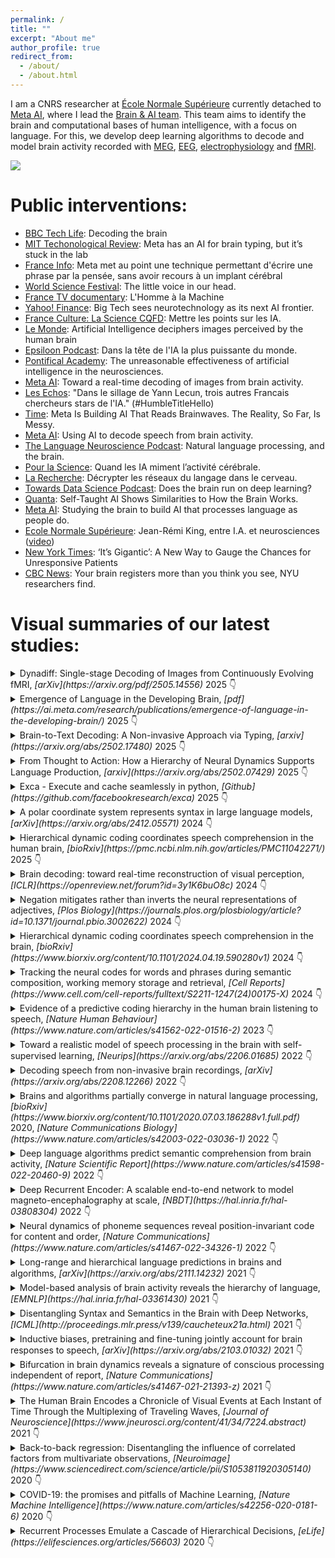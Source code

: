 ```yaml
---
permalink: /
title: ""
excerpt: "About me"
author_profile: true
redirect_from:
  - /about/
  - /about.html
---
```



I am a CNRS researcher at [École Normale Supérieure](https://lsp.dec.ens.fr/fr) currently detached to [Meta AI](https://ai.facebook.com/), where I lead the [Brain & AI team](https://kingjr.github.io/images/team.png).
This team aims to identify the brain and computational bases of human intelligence, with a focus on language.
For this, we develop deep learning algorithms to decode and model brain activity recorded with [MEG](https://en.wikipedia.org/wiki/Magnetoencephalography), [EEG](https://en.wikipedia.org/wiki/Electroencephalography), [electrophysiology](https://en.wikipedia.org/wiki/Electrophysiology) and [fMRI](https://en.wikipedia.org/wiki/Functional_magnetic_resonance_imaging).

<a href='https://twitter.com/JeanRemiKing/status/1533720262344073218'>
<img src="/images/millet.gif" />
</a>

Public interventions:
====
- [BBC Tech Life](https://www.bbc.com/audio/play/w3ct5wnj?env=prod): Decoding the brain
- [MIT Techonological Review](https://www.technologyreview.com/2025/02/07/1111292/meta-has-an-ai-for-brain-typing-but-its-stuck-in-the-lab/?env=prod): Meta has an AI for brain typing, but it’s stuck in the lab
- [France Info](https://www.radiofrance.fr/franceinfo/podcasts/aujourd-hui-c-est-demain/meta-met-au-point-une-technique-permettant-d-ecrire-une-phrase-par-la-pensee-sans-avoir-recours-a-un-implant-cerebral-4382951?env=prod): Meta met au point une technique permettant d'écrire une phrase par la pensée, sans avoir recours à un implant cérébral
- [World Science Festival](https://www.youtube.com/watch?v=HX0C3qxZggY&env=prod): The little voice in our head.
- [France TV documentary](https://www.france.tv/documentaires/documentaires-societe/l-homme-a-la-machine/): L'Homme à la Machine
- [Yahoo! Finance](https://finance.yahoo.com/news/big-tech-sees-neurotechnology-as-its-next-ai-frontier-100022978.html?guccounter=1): Big Tech sees neurotechnology as its next AI frontier.
- [France Culture: La Science CQFD](https://www.radiofrance.fr/franceculture/podcasts/la-science-cqfd/joelle-pineau-mettre-les-points-sur-les-ia-2857321): Mettre les points sur les IA.
- [Le Monde](https://www.lemonde.fr/en/science/article/2023/10/20/artificial-intelligence-decodes-images-perceived-by-the-human-brain_6189447_10.html): Artificial Intelligence deciphers images perceived by the human brain
- [Epsiloon Podcast](https://www.epsiloon.com/podcasts.html): Dans la tête de l'IA la plus puissante du monde.
- [Pontifical Academy](https://www.youtube.com/watch?v=K2bFXRPj75k): The unreasonable effectiveness of artificial intelligence in the neurosciences.
- [Meta AI](https://ai.meta.com/blog/brain-ai-image-decoding-meg-magnetoencephalography/): Toward a real-time decoding of images from brain activity.
- [Les Echos](https://www.lesechos.fr/tech-medias/intelligence-artificielle/dans-lia-une-ecole-francaise-commence-a-emerger-1953208): "Dans le sillage de Yann Lecun, trois autres Francais chercheurs stars de l'IA." (#HumbleTitleHello)
- [Time](https://time.com/6210261/meta-ai-brains-speech/): Meta Is Building AI That Reads Brainwaves. The Reality, So Far, Is Messy.
- [Meta AI](https://ai.facebook.com/blog/ai-speech-brain-activity/): Using AI to decode speech from brain activity.
- [The Language Neuroscience Podcast](https://langneurosci.org/podcast/): Natural language processing, and the brain.
- [Pour la Science](https://www.pourlascience.fr/sd/informatique/quand-les-ia-miment-l-activite-cerebrale-24554.php): Quand les IA miment l’activité cérébrale.
- [La Recherche](https://www.larecherche.fr/decrypter-les-reseaux-du-langage-dans-le-cerveau): Décrypter les réseaux du langage dans le cerveau.
- [Towards Data Science Podcast](https://towardsdatascience.com/does-the-brain-run-on-deep-learning-3fbaf20e9d12): Does the brain run on deep learning?
- [Quanta](https://www.quantamagazine.org/self-taught-ai-shows-similarities-to-how-the-brain-works-20220811/): Self-Taught AI Shows Similarities to How the Brain Works.
- [Meta AI](https://ai.facebook.com/blog/studying-the-brain-to-build-ai-that-processes-language-as-people-do/): Studying the brain to build AI that processes language as people do.
- [Ecole Normale Supérieure](https://www.ens.psl.eu/actualites/jean-remi-king-entre-ia-et-neurosciences): Jean-Rémi King, entre I.A. et neurosciences ([video](https://www.youtube.com/watch?v=KH2vUuU6bWo))
- [New York Times](https://www.nytimes.com/2019/06/26/health/brain-injury-eeg-consciousness.html): ‘It’s Gigantic’: A New Way to Gauge the Chances for Unresponsive Patients
- [CBC News](https://www.cbc.ca/news/science/brain-subliminal-images-1.3879282): Your brain registers more than you think you see, NYU researchers find.


Visual summaries of our latest studies:
====

<details markdown=block>
<summary markdown=span>Dynadiff: Single-stage Decoding of Images from Continuously Evolving fMRI,
<i>[arXiv](https://arxiv.org/pdf/2505.14556)</i> 2025 👇
</summary>
By [Careil*](https://scholar.google.com/citations?user=NF7PEYAAAAAJ&hl=en), [Benchetrit*](https://www.linkedin.com/in/yohann-benchetrit?originalSubdomain=fr) and [King](https://kingjr.github.io/),
<blockquote class="bluesky-embed" data-bluesky-uri="at://did:plc:xjurslfzgpdzsluekji74jyg/app.bsky.feed.post/3lprbe3btu22q" data-bluesky-cid="bafyreibuqx3aturwhbohqctlxx2kzpmwwk5c4nwclmf6sfnkiosrfelv7i" data-bluesky-embed-color-mode="system"><p lang="en">Our latest brain-to-image decoding model is now available on HuggingFace: 

&quot;Dynadiff: Single-stage Decoding of Images from Continuously Evolving fMRI&quot;, 

led by Marlène Careil and Yohann Benchetrit:

- Paper: arxiv.org/pdf/2505.14556 
- Github: github.com/facebookrese...
- Thread: 👇<br><br><a href="https://bsky.app/profile/did:plc:xjurslfzgpdzsluekji74jyg/post/3lprbe3btu22q?ref_src=embed">[image or embed]</a></p>&mdash; Jean-Rémi King (<a href="https://bsky.app/profile/did:plc:xjurslfzgpdzsluekji74jyg?ref_src=embed">@jeanremiking.bsky.social</a>) <a href="https://bsky.app/profile/did:plc:xjurslfzgpdzsluekji74jyg/post/3lprbe3btu22q?ref_src=embed">May 22, 2025 at 3:55 PM</a></blockquote><script async src="https://embed.bsky.app/static/embed.js" charset="utf-8"></script>
</details>



<details markdown=block>
<summary markdown=span>Emergence of Language in the Developing Brain,
<i>[pdf](https://ai.meta.com/research/publications/emergence-of-language-in-the-developing-brain/)</i> 2025 👇
</summary>
By [Evanson](https://scholar.google.com/citations?user=VgTpOTIAAAAJ&hl=en) et al,
<blockquote class="bluesky-embed" data-bluesky-uri="at://did:plc:xjurslfzgpdzsluekji74jyg/app.bsky.feed.post/3lp7v4ffgwk2b" data-bluesky-cid="bafyreie2jfosickokku5pfqyrv4wldoqnugf3wjlgacw5wwnkvxanaizli" data-bluesky-embed-color-mode="system"><p lang="en">I&#x27;m very pleased to share our latest study:
‘Emergence of Language in the Developing Brain’, 
by L Evanson, P Bourdillon et al:
- Paper: ai.meta.com/research/pub...
- Blog: ai.meta.com/blog/meta-fa...
- Thread below 👇<br><br><a href="https://bsky.app/profile/did:plc:xjurslfzgpdzsluekji74jyg/post/3lp7v4ffgwk2b?ref_src=embed">[image or embed]</a></p>&mdash; Jean-Rémi King (<a href="https://bsky.app/profile/did:plc:xjurslfzgpdzsluekji74jyg?ref_src=embed">@jeanremiking.bsky.social</a>) <a href="https://bsky.app/profile/did:plc:xjurslfzgpdzsluekji74jyg/post/3lp7v4ffgwk2b?ref_src=embed">May 15, 2025 at 6:00 PM</a></blockquote><script async src="https://embed.bsky.app/static/embed.js" charset="utf-8"></script>

</details>



<details markdown=block>
<summary markdown=span>Brain-to-Text Decoding: A Non-invasive Approach via Typing,
<i>[arxiv](https://arxiv.org/abs/2502.17480)</i> 2025 👇
</summary>
By [Lévy](https://x.com/JarodLevy) et al,

<blockquote class="bluesky-embed" data-bluesky-uri="at://did:plc:xjurslfzgpdzsluekji74jyg/app.bsky.feed.post/3lj3mtfbcpk2b" data-bluesky-cid="bafyreifmqk5wsgovfv3atpsvyvboagtfxbpkmna24but6nhk4fhrllef4y" data-bluesky-embed-color-mode="system"><p lang="en">Our Brain-to-Text study is now on arXiv, check out the thread! 👇<br><br><a href="https://bsky.app/profile/did:plc:xjurslfzgpdzsluekji74jyg/post/3lj3mtfbcpk2b?ref_src=embed">[image or embed]</a></p>&mdash; Jean-Rémi King (<a href="https://bsky.app/profile/did:plc:xjurslfzgpdzsluekji74jyg?ref_src=embed">@jeanremiking.bsky.social</a>) <a href="https://bsky.app/profile/did:plc:xjurslfzgpdzsluekji74jyg/post/3lj3mtfbcpk2b?ref_src=embed">Feb 26, 2025 at 3:50 PM</a></blockquote><script async src="https://embed.bsky.app/static/embed.js" charset="utf-8"></script>

</details>



<details markdown=block>
<summary markdown=span>From Thought to Action: How a Hierarchy of Neural Dynamics Supports Language Production,
<i>[arxiv](https://arxiv.org/abs/2502.07429)</i> 2025 👇
</summary>
By Zhang et al,

<blockquote class="bluesky-embed" data-bluesky-uri="at://did:plc:xjurslfzgpdzsluekji74jyg/app.bsky.feed.post/3lihiyulawk2z" data-bluesky-cid="bafyreifigq336cfqmd5srhk6q2j353h2kiwjg6xkoqdljtomrh2dkdbwba" data-bluesky-embed-color-mode="system"><p lang="en">The thread from our latest study:<br><br><a href="https://bsky.app/profile/did:plc:xjurslfzgpdzsluekji74jyg/post/3lihiyulawk2z?ref_src=embed">[image or embed]</a></p>&mdash; Jean-Rémi King (<a href="https://bsky.app/profile/did:plc:xjurslfzgpdzsluekji74jyg?ref_src=embed">@jeanremiking.bsky.social</a>) <a href="https://bsky.app/profile/did:plc:xjurslfzgpdzsluekji74jyg/post/3lihiyulawk2z?ref_src=embed">Feb 18, 2025 at 3:48 PM</a></blockquote><script async src="https://embed.bsky.app/static/embed.js" charset="utf-8"></script>

</details>



<details markdown=block>
<summary markdown=span>Exca - Execute and cache seamlessly in python,
<i>[Github](https://github.com/facebookresearch/exca)</i> 2025 👇
</summary>
By [Rapin](https://github.com/jrapin) and [King](https://kingjr.github.io/),
<blockquote class="bluesky-embed" data-bluesky-uri="at://did:plc:xjurslfzgpdzsluekji74jyg/app.bsky.feed.post/3ldiixii56k2v" data-bluesky-cid="bafyreic3n4ksqvrinlcpbup33fr6qi37iv64dlt2vuf3gc7sn7evj4ykfu" data-bluesky-embed-color-mode="system"><p lang="en">Do you use hydra for your ML pipeline?

😡 Wished it was [pure python] / [handling cache] / [simpler to use] ?

😊 Try exca: `pip install exca` !

github.com/facebookrese...<br><br><a href="https://bsky.app/profile/did:plc:xjurslfzgpdzsluekji74jyg/post/3ldiixii56k2v?ref_src=embed">[image or embed]</a></p>&mdash; Jean-Rémi King (<a href="https://bsky.app/profile/did:plc:xjurslfzgpdzsluekji74jyg?ref_src=embed">@jeanremiking.bsky.social</a>) <a href="https://bsky.app/profile/did:plc:xjurslfzgpdzsluekji74jyg/post/3ldiixii56k2v?ref_src=embed">Dec 17, 2024 at 10:14 AM</a></blockquote><script async src="https://embed.bsky.app/static/embed.js" charset="utf-8"></script>

</details>



<details markdown=block>
<summary markdown=span>A polar coordinate system represents syntax in large language models,
<i>[arXiv](https://arxiv.org/abs/2412.05571)</i> 2024 👇
</summary>
By Diego et al,

<blockquote class="bluesky-embed" data-bluesky-uri="at://did:plc:xjurslfzgpdzsluekji74jyg/app.bsky.feed.post/3ld4hytemec27" data-bluesky-cid="bafyreihzddxgi34jgm3sgcym3ixcfyg4wg4ysypizgt2dmh7vizwk5pd2a" data-bluesky-embed-color-mode="system"><p lang="en">🚨We&#x27;re very excited to share our latest study, by Pablo Diego and team: 

&quot;A polar coordinate system represents syntax in large language models&quot;,

📄: Paper arxiv.org/abs/2412.05571
🪧: Poster tomorrow: neurips.cc/virtual/2024...
🧵: Thread 👇<br><br><a href="https://bsky.app/profile/did:plc:xjurslfzgpdzsluekji74jyg/post/3ld4hytemec27?ref_src=embed">[image or embed]</a></p>&mdash; Jean-Rémi King (<a href="https://bsky.app/profile/did:plc:xjurslfzgpdzsluekji74jyg?ref_src=embed">@jeanremiking.bsky.social</a>) <a href="https://bsky.app/profile/did:plc:xjurslfzgpdzsluekji74jyg/post/3ld4hytemec27?ref_src=embed">Dec 12, 2024 at 3:25 PM</a></blockquote><script async src="https://embed.bsky.app/static/embed.js" charset="utf-8"></script>

</details>



<details markdown=block>
<summary markdown=span>Hierarchical dynamic coding coordinates speech comprehension in the human brain,
<i>[bioRxiv](https://pmc.ncbi.nlm.nih.gov/articles/PMC11042271/)</i> 2025 👇
</summary>
By [Gwilliams](https://psychology.stanford.edu/people/laura-gwilliams) et al,

<blockquote class="bluesky-embed" data-bluesky-uri="at://did:plc:xjurslfzgpdzsluekji74jyg/app.bsky.feed.post/3krkzon4hf22x" data-bluesky-cid="bafyreianze2afclumt7qaoxje7ykerxbzucglyjazd7oxquqrdsfhjeq2i" data-bluesky-embed-color-mode="system"><p lang="en">Go checkout @lauragwilliams.bsky.social &#x27;s latest paper on decoding the hierarchy of language from brain signals!<br><br><a href="https://bsky.app/profile/did:plc:xjurslfzgpdzsluekji74jyg/post/3krkzon4hf22x?ref_src=embed">[image or embed]</a></p>&mdash; Jean-Rémi King (<a href="https://bsky.app/profile/did:plc:xjurslfzgpdzsluekji74jyg?ref_src=embed">@jeanremiking.bsky.social</a>) <a href="https://bsky.app/profile/did:plc:xjurslfzgpdzsluekji74jyg/post/3krkzon4hf22x?ref_src=embed">May 3, 2024 at 9:46 AM</a></blockquote><script async src="https://embed.bsky.app/static/embed.js" charset="utf-8"></script>
</details>



<details markdown=block>
<summary markdown=span>Brain decoding: toward real-time reconstruction of visual perception,
<i>[ICLR](https://openreview.net/forum?id=3y1K6buO8c)</i> 2024 👇
</summary>
By [Benchetrit](https://www.linkedin.com/in/yohann-benchetrit?originalSubdomain=fr), [Banville](https://hubertjb.github.io/) and [King](https://kingjr.github.io/),

<blockquote class="twitter-tweet"><p lang="en" dir="ltr">We’re very happy to share our latest study:<br><br>‘Brain decoding: toward real-time reconstruction of visual perception’<br><br>led by <a href="https://twitter.com/BenchetritYoha1?ref_src=twsrc%5Etfw">@BenchetritYoha1</a> &amp; <a href="https://twitter.com/hubertbanville?ref_src=twsrc%5Etfw">@HubertBanville</a><br><br>- paper: <a href="https://t.co/HaqClxPiLt">https://t.co/HaqClxPiLt</a><br>- blog: <a href="https://t.co/py2AjqDlmQ">https://t.co/py2AjqDlmQ</a><br>- summary: ⬇️ <a href="https://t.co/Btg5CfmKaW">pic.twitter.com/Btg5CfmKaW</a></p>&mdash; Jean-Rémi King (@JeanRemiKing) <a href="https://twitter.com/JeanRemiKing/status/1714657951242199413?ref_src=twsrc%5Etfw">October 18, 2023</a></blockquote> <script async src="https://platform.twitter.com/widgets.js" charset="utf-8"></script>
</details>

<details markdown=block>
<summary markdown=span>Negation mitigates rather than inverts the neural representations of adjectives,
<i>[Plos Biology](https://journals.plos.org/plosbiology/article?id=10.1371/journal.pbio.3002622)</i> 2024 👇
</summary>
By [Arianna Zuanazzi](https://sites.google.com/site/ariannazuanazzi) and team,

<blockquote class="twitter-tweet"><p lang="en" dir="ltr">How the brain compose minimal phrases. <br>Go check out <a href="https://twitter.com/AriannaZuanazzi?ref_src=twsrc%5Etfw">@AriannaZuanazzi</a> &#39;s study <a href="https://t.co/NkH4RzLUEZ">https://t.co/NkH4RzLUEZ</a> <a href="https://t.co/UVm4QOkHRT">pic.twitter.com/UVm4QOkHRT</a></p>&mdash; Jean-Rémi King (@JeanRemiKing) <a href="https://twitter.com/JeanRemiKing/status/1797876586496327949?ref_src=twsrc%5Etfw">June 4, 2024</a></blockquote> <script async src="https://platform.twitter.com/widgets.js" charset="utf-8"></script>
</details>

<details markdown=block>
<summary markdown=span>Hierarchical dynamic coding coordinates speech comprehension in the brain,
<i>[bioRxiv](https://www.biorxiv.org/content/10.1101/2024.04.19.590280v1)</i> 2024 👇
</summary>
By [Laura Gwilliams](https://lauragwilliams.github.io/) and team

<blockquote class="twitter-tweet" data-dnt="true"><p lang="en" dir="ltr">Delighted to share our new preprint! with <a href="https://twitter.com/AlecMarantz?ref_src=twsrc%5Etfw">@AlecMarantz</a>, <a href="https://twitter.com/davidpoeppel?ref_src=twsrc%5Etfw">@DavidPoeppel</a> and <a href="https://twitter.com/JeanRemiKing?ref_src=twsrc%5Etfw">@JeanRemiKing</a>:<a href="https://t.co/ZHzAX7ksLV">https://t.co/ZHzAX7ksLV</a><br><br>&quot;Hierarchical dynamic coding coordinates speech comprehension in the brain&quot;<br>Summary below 👇<br><br>1/8 <a href="https://t.co/uyVpUdewiY">pic.twitter.com/uyVpUdewiY</a></p>&mdash; Laura Gwilliams (@GwilliamsL) <a href="https://twitter.com/GwilliamsL/status/1781752986160820482?ref_src=twsrc%5Etfw">April 20, 2024</a></blockquote> <script async src="https://platform.twitter.com/widgets.js" charset="utf-8"></script>
</details>

<details markdown=block>
<summary markdown=span>Tracking the neural codes for words and phrases during semantic composition, working memory storage and retrieval,
<i>[Cell Reports](https://www.cell.com/cell-reports/fulltext/S2211-1247(24)00175-X)</i> 2024 👇
</summary>
By Desbordes, [Dehaene](https://www.unicog.org/) and & [King](https://kingjr.github.io/)

<blockquote class="twitter-tweet"><p lang="en" dir="ltr">New paper from the lab on compositionality, just out in Cell Reports :<br>“Tracking the neural codes for words and phrases during semantic composition, working memory storage and retrieval”<br>Available in open access: <a href="https://t.co/qnRI3tquNj">https://t.co/qnRI3tquNj</a><br>A thread (1/n) <a href="https://t.co/aeshmGX2EV">pic.twitter.com/aeshmGX2EV</a></p>&mdash; Stanislas Dehaene (@StanDehaene) <a href="https://twitter.com/StanDehaene/status/1767590231123857848?ref_src=twsrc%5Etfw">March 12, 2024</a></blockquote> <script async src="https://platform.twitter.com/widgets.js" charset="utf-8"></script>
</details>

<details markdown=block>
<summary markdown=span>Evidence of a predictive coding hierarchy in the human brain listening to speech,
<i>[Nature Human Behaviour](https://www.nature.com/articles/s41562-022-01516-2)</i> 2023 👇
</summary>
By [Caucheteux](https://charlottecaucheteux.github.io/), [Gramfort](https://alexandre.gramfort.net/) & [King](https://kingjr.github.io/)
<blockquote class="twitter-tweet" data-dnt="true"><p lang="en" dir="ltr">Our paper is out in Nature Human Behaviour🔥🔥<br><br>‘Evidence of a predictive coding hierarchy in the human brain listening to speech’<br><br>📄<a href="https://t.co/bkZ3AYMqDi">https://t.co/bkZ3AYMqDi</a><br>💡Unlike language models, our brain makes distant &amp; hierarchical predictions<br><br>with <a href="https://twitter.com/agramfort?ref_src=twsrc%5Etfw">@agramfort</a> and <a href="https://twitter.com/JeanRemiKing?ref_src=twsrc%5Etfw">@JeanRemiKing</a><br><br>Thread👇 <a href="https://t.co/Jbs68EOaur">pic.twitter.com/Jbs68EOaur</a></p>&mdash; Charlotte Caucheteux (@c_caucheteux) <a href="https://twitter.com/c_caucheteux/status/1632740588352151556?ref_src=twsrc%5Etfw">March 6, 2023</a></blockquote> <script async src="https://platform.twitter.com/widgets.js" charset="utf-8"></script>
</details>

<details markdown=block>
<summary markdown=span>Toward a realistic model of speech processing in the brain with self-supervised learning,
<i>[Neurips](https://arxiv.org/abs/2206.01685)</i> 2022 👇
</summary>
By [Millet](https://jamju.github.io/)\*, [Caucheteux](https://charlottecaucheteux.github.io/)\*, Orhan, [Boubenec](https://lsp.dec.ens.fr/en/member/616/yves-boubenec), [Gramfort](https://alexandre.gramfort.net/), [Dunbar](http://individual.utoronto.ca/ewan_dunbar/), [Pallier](https://www.pallier.org/) & [King](https://kingjr.github.io/)
<blockquote class="twitter-tweet" data-lang="en"><p lang="en" dir="ltr">🔥Preprint out: <br><br>`Toward a realistic model of speech processing in the brain with self-supervised learning’:<a href="https://t.co/rJH6t6H6sm">https://t.co/rJH6t6H6sm</a><br><br>by J. [Millet](https://jamju.github.io/)*, <a href="https://twitter.com/c_caucheteux?ref_src=twsrc%5Etfw">@c_caucheteux</a>* and our wonderful team:<br><br>The 3 main results summarized below 👇 <a href="https://t.co/mdrJpbrb3M">pic.twitter.com/mdrJpbrb3M</a></p>&mdash; Jean-Rémi King (@JeanRemiKing) <a href="https://twitter.com/JeanRemiKing/status/1533720262344073218?ref_src=twsrc%5Etfw">June 6, 2022</a></blockquote> <script async src="https://platform.twitter.com/widgets.js" charset="utf-8"></script>
</details>

<details markdown=block>
<summary markdown=span>
Decoding speech from non-invasive brain recordings,
<i>[arXiv](https://arxiv.org/abs/2208.12266)</i> 2022 👇
</summary>
By [Défossez](https://ai.honu.io/), [Caucheteux](https://charlottecaucheteux.github.io/), Kabeli, Rapin & [King](https://kingjr.github.io/)
<blockquote class="twitter-tweet"><p lang="en" dir="ltr">“Decoding speech from non-invasive brain recordings”,<br><br>Our latest study (on 169 participants!), by <a href="https://twitter.com/honualx?ref_src=twsrc%5Etfw">@honualx</a> and our wonderful team <a href="https://twitter.com/MetaAI?ref_src=twsrc%5Etfw">@MetaAI</a><br><br>- paper: <a href="https://t.co/QiB7Io8af8">https://t.co/QiB7Io8af8</a><br>- blog: <a href="https://t.co/H2W4prbbuD">https://t.co/H2W4prbbuD</a><br>- illustrated summary: below👇 <a href="https://t.co/39eMnJ4IDv">pic.twitter.com/39eMnJ4IDv</a></p>&mdash; Jean-Rémi King (@JeanRemiKing) <a href="https://twitter.com/JeanRemiKing/status/1564964019965927424?ref_src=twsrc%5Etfw">August 31, 2022</a></blockquote> <script async src="https://platform.twitter.com/widgets.js" charset="utf-8"></script>
</details>


<details markdown=block>
<summary markdown=span>
Brains and algorithms partially converge in natural language processing,
<i>[bioRxiv](https://www.biorxiv.org/content/10.1101/2020.07.03.186288v1.full.pdf)</i> 2020,
<i>[Nature Communications Biology](https://www.nature.com/articles/s42003-022-03036-1)</i> 2022 👇
</summary>
By [Caucheteux](https://charlottecaucheteux.github.io/) & [King](https://kingjr.github.io/)
<blockquote class="twitter-tweet" data-dnt="true"><p lang="en" dir="ltr">🎉Paper out: ‘Brains and algorithms partially converge in natural language processing’<br> <br>by <a href="https://twitter.com/c_caucheteux?ref_src=twsrc%5Etfw">@c_caucheteux</a>, and now freely available at Nature <a href="https://twitter.com/CommsBio?ref_src=twsrc%5Etfw">@CommsBio</a>:<a href="https://t.co/MpenOUaKwS">https://t.co/MpenOUaKwS</a><br> <br>The summary thread below 👇 <a href="https://t.co/gMruZgGIOv">pic.twitter.com/gMruZgGIOv</a></p>&mdash; Jean-Rémi King (@JeanRemiKing) <a href="https://twitter.com/JeanRemiKing/status/1496425017474695169?ref_src=twsrc%5Etfw">February 23, 2022</a></blockquote> <script async src="https://platform.twitter.com/widgets.js" charset="utf-8"></script>
</details>



<details markdown=block>
<summary markdown=span>
Deep language algorithms predict semantic comprehension from brain activity,
<i>[Nature Scientific Report](https://www.nature.com/articles/s41598-022-20460-9)</i> 2022 👇
</summary>
By [Caucheteux](https://charlottecaucheteux.github.io/), [Gramfort](https://alexandre.gramfort.net/) & [King](https://kingjr.github.io/)
<blockquote class="twitter-tweet"><p lang="en" dir="ltr">Our latest paper is out: <br><br>GPT-2’s activations predict the degree of semantic comprehension in the human brain, by <a href="https://twitter.com/c_caucheteux?ref_src=twsrc%5Etfw">@c_caucheteux</a>, <a href="https://twitter.com/agramfort?ref_src=twsrc%5Etfw">@agramfort</a> &amp; <a href="https://twitter.com/JeanRemiKing?ref_src=twsrc%5Etfw">@JeanRemiKing</a><a href="https://t.co/Xjc8IaXT64">https://t.co/Xjc8IaXT64</a><br> <br>The summary thread below 👇 <br>1/8 <a href="https://t.co/GF39doySMu">pic.twitter.com/GF39doySMu</a></p>&mdash; Jean-Rémi King (@JeanRemiKing) <a href="https://twitter.com/JeanRemiKing/status/1402611813032857612?ref_src=twsrc%5Etfw">June 9, 2021</a></blockquote> <script async src="https://platform.twitter.com/widgets.js" charset="utf-8"></script>
</details>


<details markdown=block>
<summary markdown=span>
Deep Recurrent Encoder: A scalable end-to-end network to model magneto-encephalography at scale,
<i>[NBDT](https://hal.inria.fr/hal-03808304)</i> 2022 👇
</summary>
By [Chehab](https://l-omar-chehab.github.io/)\*, [Défossez](https://ai.honu.io/)\*, [Loiseau](https://loiseaujc.github.io/), [Gramfort](https://alexandre.gramfort.net/) & [King](https://kingjr.github.io/)
<blockquote class="twitter-tweet" data-lang="en" data-theme="light"><p lang="en" dir="ltr">Deep learning improves the analysis of time-resolved brain signals by ... 3️⃣ folds!<br> <br>Check out our latest paper by <a href="https://twitter.com/lomarchehab?ref_src=twsrc%5Etfw">@lomarchehab</a>*, <a href="https://twitter.com/honualx?ref_src=twsrc%5Etfw">@honualx</a>*, <a href="https://twitter.com/loiseau_jc?ref_src=twsrc%5Etfw">@loiseau_jc</a>, and <a href="https://twitter.com/agramfort?ref_src=twsrc%5Etfw">@agramfort</a>:<br> <a href="https://t.co/QxTxoySnBs">https://t.co/QxTxoySnBs</a><br> <br>Below is the summary thread 👇 <a href="https://t.co/h1WcoGm7UD">pic.twitter.com/h1WcoGm7UD</a></p>&mdash; Jean-Rémi King (@JeanRemiKing) <a href="https://twitter.com/JeanRemiKing/status/1379775034579947520?ref_src=twsrc%5Etfw">April 7, 2021</a></blockquote> <script async src="https://platform.twitter.com/widgets.js" charset="utf-8"></script></details>


<details markdown=block>
<summary markdown=span>
Neural dynamics of phoneme sequences reveal position-invariant code for content and order,
<i>[Nature Communications](https://www.nature.com/articles/s41467-022-34326-1)</i> 2022 👇
</summary>
By [Gwilliams](https://lauragwilliams.github.io/), [King](https://kingjr.github.io/), [Marantz](https://wp.nyu.edu/morphlab/alec-marantz/) & [Poeppel](https://as.nyu.edu/faculty/david-poeppel.html)
<blockquote class="twitter-tweet"><p lang="en" dir="ltr">our new paper &quot;Neural dynamics of phoneme sequencing&quot; is now on bioRxiv!<a href="https://t.co/jeTipPTXuf">https://t.co/jeTipPTXuf</a><br><br>conducted with dream-team <a href="https://twitter.com/JeanRemiKing?ref_src=twsrc%5Etfw">@JeanRemiKing</a> <a href="https://twitter.com/AlecMarantz?ref_src=twsrc%5Etfw">@AlecMarantz</a> <a href="https://twitter.com/davidpoeppel?ref_src=twsrc%5Etfw">@davidpoeppel</a>, we use MEG to study how phonemes are processed in continuous naturalistic speech<br><br>short summary in thread below:<br>1/8 <a href="https://t.co/yT5bN2PfHw">pic.twitter.com/yT5bN2PfHw</a></p>&mdash; Laura Gwilliams (@GwilliamsL) <a href="https://twitter.com/GwilliamsL/status/1247216879992782848?ref_src=twsrc%5Etfw">April 6, 2020</a></blockquote> <script async src="https://platform.twitter.com/widgets.js" charset="utf-8"></script>
</details>


<details markdown=block>
<summary markdown=span>
Long-range and hierarchical language predictions in brains and algorithms,
<i>[arXiv](https://arxiv.org/abs/2111.14232)</i> 2021 👇
</summary>
By [Caucheteux](https://charlottecaucheteux.github.io/), [Gramfort](https://alexandre.gramfort.net/) & [King](https://kingjr.github.io/)

<blockquote class="twitter-tweet"><p lang="en" dir="ltr">‘Long-range and hierarchical language predictions in brains and algorithms’<br> <br>Check-out our latest paper <a href="https://t.co/rwfVCVLRWA">https://t.co/rwfVCVLRWA</a> by <a href="https://twitter.com/c_caucheteux?ref_src=twsrc%5Etfw">@c_caucheteux</a> <a href="https://twitter.com/agramfort?ref_src=twsrc%5Etfw">@agramfort</a> <a href="https://twitter.com/JeanRemiKing?ref_src=twsrc%5Etfw">@JeanRemiKing</a><br> <br>tl;dr: Unlike deep language models, the brain makes long-range &amp; hierarchical predictions<br> <br>Thread below👇 <a href="https://t.co/iP0BEYBjip">pic.twitter.com/iP0BEYBjip</a></p>&mdash; Jean-Rémi King (@JeanRemiKing) <a href="https://twitter.com/JeanRemiKing/status/1465716332264103940?ref_src=twsrc%5Etfw">November 30, 2021</a></blockquote> <script async src="https://platform.twitter.com/widgets.js" charset="utf-8"></script>
</details>

<details markdown=block>
<summary markdown=span>
Model-based analysis of brain activity reveals the hierarchy of language,
<i>[EMNLP](https://hal.inria.fr/hal-03361430)</i> 2021 👇
</summary>
By [Caucheteux](https://charlottecaucheteux.github.io/), [Gramfort](https://alexandre.gramfort.net/) & [King](https://kingjr.github.io/)
<blockquote class="twitter-tweet"><p lang="en" dir="ltr">&quot;Model-based analysis of brain activity reveals the hierarchy of language&quot;<br><br>Our EMNLP paper by <a href="https://twitter.com/c_caucheteux?ref_src=twsrc%5Etfw">@c_caucheteux</a> <a href="https://twitter.com/agramfort?ref_src=twsrc%5Etfw">@agramfort</a> &amp; myself is out: <a href="https://t.co/BxvrbZNkPt">https://t.co/BxvrbZNkPt</a><br><br>It shows (w/ emoji-based equations!) how deepnets can efficiently recover the language hierarchy in the<br><br>Summary👇<br>1/7 <a href="https://t.co/3QOcTfsivu">pic.twitter.com/3QOcTfsivu</a></p>&mdash; Jean-Rémi King (@JeanRemiKing) <a href="https://twitter.com/JeanRemiKing/status/1447909791435825159?ref_src=twsrc%5Etfw">October 12, 2021</a></blockquote> <script async src="https://platform.twitter.com/widgets.js" charset="utf-8"></script>
</details>


<details markdown=block>
<summary markdown=span>
Disentangling Syntax and Semantics in the Brain with Deep Networks,
<i>[ICML](http://proceedings.mlr.press/v139/caucheteux21a.html)</i> 2021 👇
</summary>
By [Caucheteux](https://charlottecaucheteux.github.io/), [Gramfort](https://alexandre.gramfort.net/) & [King](https://kingjr.github.io/)
<blockquote class="twitter-tweet"><p lang="en" dir="ltr">&quot;Disentangling Syntax and Semantics in the Brain with Deep Networks&quot;<br><br>Go check out our latest <a href="https://twitter.com/icmlconf?ref_src=twsrc%5Etfw">@icmlconf</a> paper : <a href="https://t.co/4YPK7vJRsJ">https://t.co/4YPK7vJRsJ</a><br>by <a href="https://twitter.com/c_caucheteux?ref_src=twsrc%5Etfw">@c_caucheteux</a>, <a href="https://twitter.com/agramfort?ref_src=twsrc%5Etfw">@agramfort</a> &amp; <a href="https://twitter.com/JeanRemiKing?ref_src=twsrc%5Etfw">@JeanRemiKing</a><br><br>The summary thread below 👇 <a href="https://t.co/v0kxjtBtVP">pic.twitter.com/v0kxjtBtVP</a></p>&mdash; Jean-Rémi King (@JeanRemiKing) <a href="https://twitter.com/JeanRemiKing/status/1418216893182185473?ref_src=twsrc%5Etfw">July 22, 2021</a></blockquote> <script async src="https://platform.twitter.com/widgets.js" charset="utf-8"></script>
</details>


<details markdown=block>
<summary markdown=span>
Inductive biases, pretraining and fine-tuning jointly account for brain responses to speech,
<i>[arXiv](https://arxiv.org/abs/2103.01032)</i> 2021 👇
</summary>
By [Millet](https://jamju.github.io/) & [King](https://kingjr.github.io/)
<blockquote class="twitter-tweet" data-lang="en" data-theme="light"><p lang="en" dir="ltr">Do convolutional networks process speech sounds like our brains does?<br><br>Check out our latest study with Juliette [Millet](https://jamju.github.io/): <a href="https://t.co/dcupYxSxKA">https://t.co/dcupYxSxKA</a><br><br>Here is the summary thread 👇: 1/n <a href="https://t.co/LI6kr8PY9j">pic.twitter.com/LI6kr8PY9j</a></p>&mdash; Jean-Rémi King (@JeanRemiKing) <a href="https://twitter.com/JeanRemiKing/status/1369230423545548807?ref_src=twsrc%5Etfw">March 9, 2021</a></blockquote> <script async src="https://platform.twitter.com/widgets.js" charset="utf-8"></script>
</details>


<details markdown=block>
<summary markdown=span>
Bifurcation in brain dynamics reveals a signature of conscious processing independent of report,
<i>[Nature Communications](https://www.nature.com/articles/s41467-021-21393-z)</i> 2021 👇
</summary>
By [Sergent](https://clairesergent1.wixsite.com/sergentlab/claire-sergent), Corazzol, Labouret, Stockart, Wexler, [King](https://kingjr.github.io/), [Meyniel](https://florentmeyniel.weebly.com/) & [Pressnitzer](http://audition.ens.fr/dp/)
<blockquote class="twitter-tweet" data-lang="en" data-theme="light"><p lang="en" dir="ltr">Most work on the neural basis of consciousness relies on self-report, however <a href="https://twitter.com/MmeJeanserre?ref_src=twsrc%5Etfw">@MmeJeanserre</a>, <a href="https://twitter.com/JeanRemiKing?ref_src=twsrc%5Etfw">@JeanRemiKing</a> et al. suggest bifurcation in EEG brain dynamics may reflect an independent signature of conscious perception <a href="https://twitter.com/Univ_Paris?ref_src=twsrc%5Etfw">@Univ_Paris</a> <a href="https://twitter.com/Cognition_ENS?ref_src=twsrc%5Etfw">@Cognition_ENS</a> <a href="https://twitter.com/mne_python?ref_src=twsrc%5Etfw">@mne_python</a> <a href="https://t.co/nHMPaSVxnU">https://t.co/nHMPaSVxnU</a> <a href="https://t.co/n4TXgh2XNt">pic.twitter.com/n4TXgh2XNt</a></p>&mdash; Nature Communications (@NatureComms) <a href="https://twitter.com/NatureComms/status/1363133556080316417?ref_src=twsrc%5Etfw">February 20, 2021</a></blockquote> <script async src="https://platform.twitter.com/widgets.js" charset="utf-8"></script>
</details>


<details markdown=block>
<summary markdown=span>
The Human Brain Encodes a Chronicle of Visual Events at Each Instant of Time Through the Multiplexing of Traveling Waves,
<i>[Journal of Neuroscience](https://www.jneurosci.org/content/41/34/7224.abstract)</i> 2021 👇
</summary>
By [Wyart](https://sites.google.com/site/valentinwyart/) & [King](https://kingjr.github.io/)

<blockquote class="twitter-tweet"><p lang="en" dir="ltr">&quot;The Human Brain encodes a Chronicle of Visual Events at each Instant of Time&quot;, by <a href="https://twitter.com/valentinwyart?ref_src=twsrc%5Etfw">@valentinwyart</a> and I: the tl;dr thread: <a href="https://t.co/YfLLZ1ZStr">https://t.co/YfLLZ1ZStr</a> <a href="https://t.co/iySGP52al9">pic.twitter.com/iySGP52al9</a></p>&mdash; Jean-Rémi King (@JeanRemiKing) <a href="https://twitter.com/JeanRemiKing/status/1196808278929526786?ref_src=twsrc%5Etfw">November 19, 2019</a></blockquote> <script async src="https://platform.twitter.com/widgets.js" charset="utf-8"></script>
</details>


<details markdown=block>
<summary markdown=span>
Back-to-back regression: Disentangling the influence of correlated factors from multivariate observations,
<i>[Neuroimage](https://www.sciencedirect.com/science/article/pii/S1053811920305140)</i> 2020 👇
</summary>
By [King](https://kingjr.github.io/), Charton, [Lopez-Paz](http://lopezpaz.org/) & Oquab
<blockquote class="twitter-tweet"><p lang="en" dir="ltr">Back-to-back regression: Disentangling the influence of correlated factors from multivariate observations.<br><br>Our latest paper with <a href="https://twitter.com/f_charton?ref_src=twsrc%5Etfw">@f_charton</a>, David Lopez Paz &amp; Maxime Oquab at <a href="https://twitter.com/facebookai?ref_src=twsrc%5Etfw">@facebookai</a> is now freely available at Neuroimage: <a href="https://t.co/2hBgODEeAw">https://t.co/2hBgODEeAw</a><br><br>Here&#39;s the summary thread ⤵️ <a href="https://t.co/i1ZLF2dZ5e">pic.twitter.com/i1ZLF2dZ5e</a></p>&mdash; Jean-Rémi King (@JeanRemiKing) <a href="https://twitter.com/JeanRemiKing/status/1281164558141403137?ref_src=twsrc%5Etfw">July 9, 2020</a></blockquote> <script async src="https://platform.twitter.com/widgets.js" charset="utf-8"></script>
</details>


<details markdown=block>
<summary markdown=span>
COVID-19: the promises and pitfalls of Machine Learning,
<i>[Nature Machine Intelligence](https://www.nature.com/articles/s42256-020-0181-6)</i> 2020 👇
</summary>
By Peiffer-Smadja, Maatoug, Lescure, D’Ortenzio, [Pineau](https://www.cs.mcgill.ca/~jpineau/) & [King](https://kingjr.github.io/)
<blockquote class="twitter-tweet" data-theme="light"><br><br>&quot;<a href="https://twitter.com/hashtag/MachineLearning?src=hash&amp;ref_src=twsrc%5Etfw">#MachineLearning</a> for <a href="https://twitter.com/hashtag/COVID%E3%83%BC19?src=hash&amp;ref_src=twsrc%5Etfw">#COVIDー19</a> needs global collaboration and data-sharing&quot;<br><br>👉<a href="https://t.co/ouY7MYX59p">https://t.co/ouY7MYX59p</a><br><br> <a href="https://twitter.com/hashtag/ArtificialIntelligence?src=hash&amp;ref_src=twsrc%5Etfw">#ArtificialIntelligence</a> <a href="https://twitter.com/hashtag/SARSCoV2?src=hash&amp;ref_src=twsrc%5Etfw">#SARSCoV2</a> <a href="https://t.co/lZsZh8Hqvm">pic.twitter.com/lZsZh8Hqvm</a></p>&mdash; Nathan Peiffer-Smadja (@nathanpsmad) <a href="https://twitter.com/nathanpsmad/status/1263862383308689409?ref_src=twsrc%5Etfw">May 22, 2020</a></blockquote> <script async src="https://platform.twitter.com/widgets.js" charset="utf-8"></script></details>



<details markdown=block>
<summary markdown=span>
Recurrent Processes Emulate a Cascade of Hierarchical Decisions,
<i>[eLife](https://elifesciences.org/articles/56603)</i> 2020 👇
</summary>
By [Gwilliams](https://lauragwilliams.github.io/) & [King](https://kingjr.github.io/)

<blockquote class="twitter-tweet"><p lang="en" dir="ltr">0/9: &quot;Recurrent Processes Emulate a Cascade of Hierarchical Decisions&quot;, by <a href="https://twitter.com/GwilliamsL?ref_src=twsrc%5Etfw">@GwilliamsL</a> and I, the tl;dr thread:</p>&mdash; Jean-Rémi King (@JeanRemiKing) <a href="https://twitter.com/JeanRemiKing/status/1195380469031792641?ref_src=twsrc%5Etfw">November 15, 2019</a></blockquote> <script async src="https://platform.twitter.com/widgets.js" charset="utf-8"></script>
<blockquote class="twitter-tweet" data-conversation="none"><p lang="en" dir="ltr">3/9 Their average brain response confirm a fast feedforward recruitment of their visual hierarchies <a href="https://t.co/Y39WYwJ2Yx">pic.twitter.com/Y39WYwJ2Yx</a></p>&mdash; Jean-Rémi King (@JeanRemiKing) <a href="https://twitter.com/JeanRemiKing/status/1195380648560615425?ref_src=twsrc%5Etfw">November 15, 2019</a></blockquote> <script async src="https://platform.twitter.com/widgets.js" charset="utf-8"></script>
</details>
